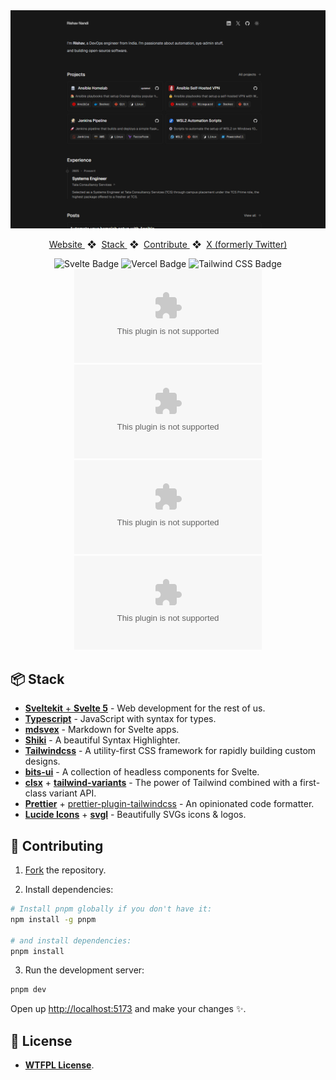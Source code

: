 <div align="center">
<a href="https://rishavnandi.com">
<img src="static/images/readme_img.png">
</a>
<p></p>
</div>

<div align="center">
    <a href="https://rishavnandi.com" target="_blank">
        Website
    </a>
    <span>&nbsp;❖&nbsp;</span>
    <a href="https://github.com/rishavnandi/rishavnandi.com?tab=readme-ov-file#-stack">
        Stack
    </a>
    <span>&nbsp;❖&nbsp;</span>
    <a href="https://github.com/rishavnandi/rishavnandi.com?tab=readme-ov-file#-contributing">
        Contribute
    </a>
    <span>&nbsp;❖&nbsp;</span>
    <a href="https://rishavnandi.com/tw">
        X (formerly Twitter)
    </a>
</div>

</p>

<div align="center">

![Svelte Badge](https://img.shields.io/badge/Sveltekit-FF3E00?logo=svelte&logoColor=fff&style=flat)
![Vercel Badge](https://img.shields.io/badge/Vercel-000?logo=vercel&logoColor=fff&style=flat)
![Tailwind CSS Badge](https://img.shields.io/badge/Tailwind%20CSS-06B6D4?logo=tailwindcss&logoColor=fff&style=flat)
![GitHub stars](https://img.shields.io/github/stars/rishavnandi/rishavnandi.com)
![GitHub issues](https://img.shields.io/github/issues/rishavnandi/rishavnandi.com)
![GitHub forks](https://img.shields.io/github/forks/rishavnandi/rishavnandi.com)
![GitHub PRs](https://img.shields.io/github/issues-pr/rishavnandi/rishavnandi.com)
</div>


## 📦 Stack

- [**Sveltekit** + **Svelte 5**](https://svelte.dev/) - Web development for the rest of us.
- [**Typescript**](https://www.typescriptlang.org/) - JavaScript with syntax for types.
- [**mdsvex**](https://mdsvex.com/) - Markdown for Svelte apps.
- [**Shiki**](https://github.com/shikijs/shiki) - A beautiful Syntax Highlighter.
- [**Tailwindcss**](https://tailwindcss.com/) - A utility-first CSS framework for rapidly building custom designs.
- [**bits-ui**](https://www.bits-ui.com) - A collection of headless components for Svelte.
- [**clsx**](https://github.com/lukeed/clsx) + [**tailwind-variants**](https://www.tailwind-variants.org/) - The power of Tailwind combined with a first-class variant API.
- [**Prettier**](https://prettier.io/) + [prettier-plugin-tailwindcss](https://github.com/tailwindlabs/prettier-plugin-tailwindcss) - An opinionated code formatter.
- [**Lucide Icons**](https://lucide.dev/) + [**svgl**](https://svgl.app/) - Beautifully SVGs icons & logos.

## 🚀 Contributing

1. [Fork](https://github.com/rishavnandi/rishavnandi.com/fork) the repository.

2. Install dependencies:

```bash
# Install pnpm globally if you don't have it:
npm install -g pnpm

# and install dependencies:
pnpm install
```

3. Run the development server:

```bash
pnpm dev
```

Open up [http://localhost:5173](http://localhost:5173) and make your changes ✨.

## 📄 License

- [**WTFPL License**](https://github.com/rishavnandi/rishavnandi.com?tab=WTFPL-1-ov-file#readme).